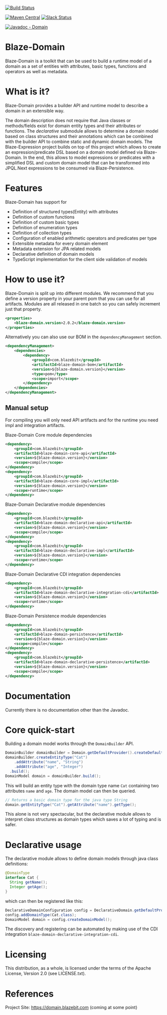 [![Build Status](https://travis-ci.com/Blazebit/blaze-domain.svg?branch=master)](https://travis-ci.org/Blazebit/blaze-domain)

[![Maven Central](https://maven-badges.herokuapp.com/maven-central/com.blazebit/blaze-domain-core-api/badge.svg)](https://maven-badges.herokuapp.com/maven-central/com.blazebit/blaze-domain-core-api)
[![Slack Status](https://blazebit.herokuapp.com/badge.svg)](https://blazebit.herokuapp.com)

[![Javadoc - Domain](https://www.javadoc.io/badge/com.blazebit/blaze-domain-api.svg?label=javadoc%20-%20domain-core-api)](http://www.javadoc.io/doc/com.blazebit/blaze-domain-core-api)

Blaze-Domain
==========
Blaze-Domain is a toolkit that can be used to build a runtime model of a domain as a set of entities with attributes, basic types, functions and operators as well as metadata.

What is it?
===========

Blaze-Domain provides a builder API and runtime model to describe a domain in an extensible way. 

The domain description does not require that Java classes or methods/fields exist for domain entity types and their attributes or functions.
The _declarative_ submodule allows to determine a domain model based on class structures and their annotations which can be combined with the builder API to combine static and dynamic domain models.
The Blaze-Expression project builds on top of this project which allows to create an expression/predicate DSL based on a domain model defined via Blaze-Domain.
In the end, this allows to model expressions or predicates with a simplified DSL and custom domain model that can be transformed into JPQL.Next expressions to be consumed via Blaze-Persistence.

Features
==============

Blaze-Domain has support for

* Definition of structured types(Entity) with attributes
* Definition of custom functions
* Definition of custom basic types
* Definition of enumeration types
* Definition of collection types
* Configuration of enabled arithmetic operators and predicates per type
* Extensible metadata for every domain element
* Metadata extension for JPA related models
* Declarative definition of domain models
* TypeScript implementation for the client side validation of models

How to use it?
==============

Blaze-Domain is split up into different modules. We recommend that you define a version property in your parent pom that you can use for all artifacts. Modules are all released in one batch so you can safely increment just that property. 

```xml
<properties>
    <blaze-domain.version>2.0.2</blaze-domain.version>
</properties>
```

Alternatively you can also use our BOM in the `dependencyManagement` section.

```xml
<dependencyManagement>
    <dependencies>
        <dependency>
            <groupId>com.blazebit</groupId>
            <artifactId>blaze-domain-bom</artifactId>
            <version>${blaze-domain.version}</version>
            <type>pom</type>
            <scope>import</scope>
        </dependency>    
    </dependencies>
</dependencyManagement>
```

## Manual setup

For compiling you will only need API artifacts and for the runtime you need impl and integration artifacts.

Blaze-Domain Core module dependencies

```xml
<dependency>
    <groupId>com.blazebit</groupId>
    <artifactId>blaze-domain-core-api</artifactId>
    <version>${blaze-domain.version}</version>
    <scope>compile</scope>
</dependency>
<dependency>
    <groupId>com.blazebit</groupId>
    <artifactId>blaze-domain-core-impl</artifactId>
    <version>${blaze-domain.version}</version>
    <scope>runtime</scope>
</dependency>
```

Blaze-Domain Declarative module dependencies

```xml
<dependency>
    <groupId>com.blazebit</groupId>
    <artifactId>blaze-domain-declarative-api</artifactId>
    <version>${blaze-domain.version}</version>
    <scope>compile</scope>
</dependency>
<dependency>
    <groupId>com.blazebit</groupId>
    <artifactId>blaze-domain-declarative-impl</artifactId>
    <version>${blaze-domain.version}</version>
    <scope>runtime</scope>
</dependency>
```

Blaze-Domain Declarative CDI integration dependencies

```xml
<dependency>
    <groupId>com.blazebit</groupId>
    <artifactId>blaze-domain-declarative-integration-cdi</artifactId>
    <version>${blaze-domain.version}</version>
    <scope>runtime</scope>
</dependency>
```

Blaze-Domain Persistence module dependencies

```xml
<dependency>
    <groupId>com.blazebit</groupId>
    <artifactId>blaze-domain-persistence</artifactId>
    <version>${blaze-domain.version}</version>
    <scope>compile</scope>
</dependency>
<dependency>
    <groupId>com.blazebit</groupId>
    <artifactId>blaze-domain-declarative-persistence</artifactId>
    <version>${blaze-domain.version}</version>
    <scope>compile</scope>
</dependency>
```

Documentation
=========

Currently there is no documentation other than the Javadoc.
 
Core quick-start
=================

Building a domain model works through the `DomainBuilder` API. 

```java
DomainBuilder domainBuilder = Domain.getDefaultProvider().createDefaultBuilder();
domainBuilder.createEntityType("Cat")
    .addAttribute("name", "String")
    .addAttribute("age", "Integer")
  .build();
DomainModel domain = domainBuilder.build();
```

This will build an entity type with the domain type name `Cat` containing two attributes `name` and `age`.
The domain model can then be queried.

```java
// Returns a basic domain type for the java type String
domain.getEntityType("Cat").getAttribute("name").getType();
```

This alone is not very spectacular, but the declarative module allows to interpret class structures as domain types which saves a lot of typing and is safer.

Declarative usage
=================

The declarative module allows to define domain models through java class definitions:

```java
@DomainType
interface Cat {
  String getName();
  Integer getAge();
}
```

which can then be registered like this:

```java
DeclarativeDomainConfiguration config = DeclarativeDomain.getDefaultProvider().createDefaultConfiguration();
config.addDomainType(Cat.class);
DomainModel domain = config.createDomainModel();
```

The discovery and registering can be automated by making use of the CDI integration `blaze-domain-declarative-integration-cdi`.

Licensing
=========

This distribution, as a whole, is licensed under the terms of the Apache
License, Version 2.0 (see LICENSE.txt).

References
==========

Project Site:              https://domain.blazebit.com (coming at some point)
